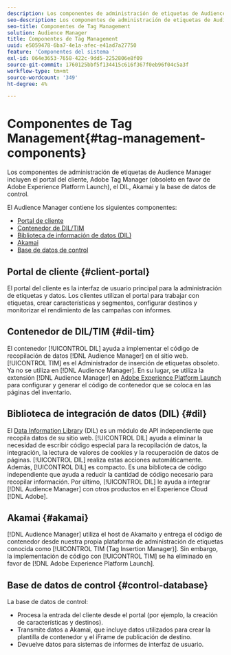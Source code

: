 ```yaml
---
description: Los componentes de administración de etiquetas de Audience Manager incluyen el portal del cliente, Adobe Tag Manager (obsoleto en favor de Adobe Experience Platform Launch), el DIL, Akamai y la base de datos de control.
seo-description: Los componentes de administración de etiquetas de Audience Manager incluyen el portal del cliente, Adobe Tag Manager (obsoleto en favor de Adobe Experience Platform Launch), el DIL, Akamai y la base de datos de control.
seo-title: Componentes de Tag Management
solution: Audience Manager
title: Componentes de Tag Management
uuid: e5059478-6ba7-4e1a-afec-e41ad7a27750
feature: 'Componentes del sistema '
exl-id: 064e3653-7658-422c-9dd5-2252806e8f09
source-git-commit: 1760125bbf5f134415c616f367f0eb96f04c5a3f
workflow-type: tm+mt
source-wordcount: '349'
ht-degree: 4%

---
```


# Componentes de Tag Management{#tag-management-components}

Los componentes de administración de etiquetas de Audience Manager incluyen el portal del cliente, Adobe Tag Manager (obsoleto en favor de Adobe Experience Platform Launch), el DIL, Akamai y la base de datos de control.

<!-- 

c_comptag.xml

 -->

El Audience Manager contiene los siguientes componentes:

* [Portal de cliente](../../reference/system-components/components-tag-management.md#client-portal)
* [Contenedor de DIL/TIM](../../reference/system-components/components-tag-management.md#dil-tim)
* [Biblioteca de información de datos (DIL)](../../reference/system-components/components-tag-management.md#dil)
* [Akamai](../../reference/system-components/components-tag-management.md#akamai)
* [Base de datos de control](../../reference/system-components/components-tag-management.md#control-database)

## Portal de cliente {#client-portal}

El portal del cliente es la interfaz de usuario principal para la administración de etiquetas y datos. Los clientes utilizan el portal para trabajar con etiquetas, crear características y segmentos, configurar destinos y monitorizar el rendimiento de las campañas con informes.

## Contenedor de DIL/TIM {#dil-tim}

El contenedor [!UICONTROL DIL] ayuda a implementar el código de recopilación de datos [!DNL Audience Manager] en el sitio web. [!UICONTROL TIM] es el Administrador de inserción de etiquetas obsoleto. Ya no se utiliza en [!DNL Audience Manager]. En su lugar, se utiliza la extensión [!DNL Audience Manager] en [Adobe Experience Platform Launch](https://experienceleague.adobe.com/docs/launch/using/extensions-ref/adobe-extension/audience-manager/overview.html) para configurar y generar el código de contenedor que se coloca en las páginas del inventario.

## Biblioteca de integración de datos (DIL) {#dil}

El [Data Information Library](../../dil/dil-overview.md) (DIL) es un módulo de API independiente que recopila datos de su sitio web. [!UICONTROL DIL] ayuda a eliminar la necesidad de escribir código especial para la recopilación de datos, la integración, la lectura de valores de cookies y la recuperación de datos de páginas. [!UICONTROL DIL] realiza estas acciones automáticamente. Además, [!UICONTROL DIL] es compacto. Es una biblioteca de código independiente que ayuda a reducir la cantidad de código necesario para recopilar información. Por último, [!UICONTROL DIL] le ayuda a integrar [!DNL Audience Manager] con otros productos en el Experience Cloud [!DNL Adobe].

## Akamai {#akamai}

[!DNL Audience Manager] utiliza el host de  [](https://www.akamai.com/us/en/about/) Akamaito y entrega el código de contenedor desde nuestra propia plataforma de administración de etiquetas conocida como  [!UICONTROL TIM (Tag Insertion Manager)]. Sin embargo, la implementación de código con [!UICONTROL TIM] se ha eliminado en favor de [!DNL Adobe Experience Platform Launch].

## Base de datos de control {#control-database}

La base de datos de control:

* Procesa la entrada del cliente desde el portal (por ejemplo, la creación de características y destinos).
* Transmite datos a Akamai, que incluye datos utilizados para crear la plantilla de contenedor y el iFrame de publicación de destino.
* Devuelve datos para sistemas de informes de interfaz de usuario.
